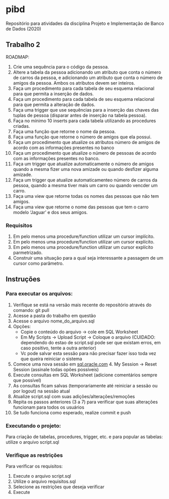 # pibd
Repositório para atividades da disciplina Projeto e Implementação de Banco de Dados (2020)

## Trabalho 2
ROADMAP:
1. Crie uma sequência para o código da pessoa.
2. Altere a tabela da pessoa adicionando um atributo que conta o número de carros da pessoa, e adicionando um atributo que conta o número de amigos da pessoa. Ambos os atributos devem ser inteiros.
3. Faça um procedimento para cada tabela de seu esquema relacional para que permita a inserção de dados.
4. Faça um procedimento para cada tabela de seu esquema relacional para que permita a alteração de dados.
5. Faça uma trigger que use sequências para a inserção das chaves das tuplas de pessoa (disparar antes de inserção na tabela pessoa).
6. Faça no mínimo 10 inserts para cada tabela utilizando as procedures criadas.
7. Faça uma função que retorne o nome da pessoa.
8. Faça uma função que retorne o número de amigos que ela possui.
9. Faça um procedimento que atualize os atributos número de amigos de acordo com as informações presentes no banco
10. Faça um procedimento que atualize o número de pessoas de acordo com as informações presentes no banco.
11. Faça um trigger que atualize automaticamente o número de amigos quando a mesma fizer uma nova amizade ou quando desfizer alguma amizade.
12. Faça um trigger que atualize automaticamenteo número de carros da pessoa,  quando a mesma tiver mais um carro ou quando vencder um carro.
13. Faça uma view que retorne todas os nomes das pessoas que não tem amigos.
14. Faça uma view que retorne o nome das pessoas que tem o carro modelo ‘Jaguar’ e dos seus amigos.

### Requisitos
1. Em pelo menos uma procedure/function utilizar um cursor implícito.
2. Em pelo menos uma procedure/function utilizar um cursor explícito.
3. Em pelo menos uma procedure/function utilizar um cursor explícito parmetrizado.
4. Construir uma situação para a qual seja interessante a passagem de um cursor como parâmetro.

## Instruções
### Para executar os arquivos:
1. Verifique se está na versão mais recente do repositório através do comando: git pull
1. Acesse a pasta do trabalho em questão
5. Acesse o arquivo nome_do_arquivo.sql
6. Opções:
   - Copie o conteúdo do arquivo -> cole em SQL Worksheet
   - Em My Scripts -> Upload Script -> Coloque o arquivo (CUIDADO: dependendo do estao de script.sql pode ser que existam erros, em caso positivo, tente a outra anterior)
   - Vc pode salvar esta sessão para não precisar fazer isso toda vez que queira reiniciar o sistema
4. Comece uma nova sessão em [sql.oracle.com](sql.oracle.com/) 
    4. My Session -> Reset Session (assinale todas opões possíveis)
5. Execute consultas em SQL Worksheet (adicione comentários sempre que possível)
6. As consultas ficam salvas (temporariamente até reiniciar a sessão ou por logout) na sessão atual
8. Atualize script.sql com suas adições/alterações/remoções
8. Repita os passos anteriores (3 a 7) para verificar que suas alterações funcionam para todos os usuários
9. Se tudo funciona como esperado, realize commit e push

### Executando o projeto:
Para criação de tabelas, procedures, trigger, etc. e para popular as tabelas: utilize o arquivo script.sql

### Verifique as restrições
Para verificar os requisitos: 
1. Execute o arquivo script.sql
2. Utilize o arquivo requisitos.sql
3. Selecione as restrições que deseja verificar
4. Execute 
